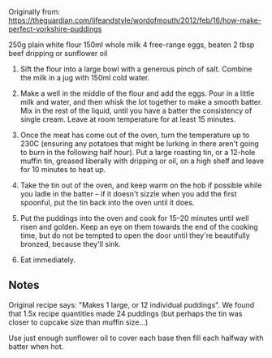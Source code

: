 Originally from: https://theguardian.com/lifeandstyle/wordofmouth/2012/feb/16/how-make-perfect-yorkshire-puddings

250g plain white flour
150ml whole milk
4 free-range eggs, beaten
2 tbsp beef dripping or sunflower oil

1. Sift the flour into a large bowl with a generous pinch of salt. Combine the milk in a jug with 150ml cold water.

2. Make a well in the middle of the flour and add the eggs. Pour in a little milk and water, and then whisk the lot together to make a smooth batter. Mix in the rest of the liquid, until you have a batter the consistency of single cream. Leave at room temperature for at least 15 minutes.

3. Once the meat has come out of the oven, turn the temperature up to 230C (ensuring any potatoes that might be lurking in there aren't going to burn in the following half hour). Put a large roasting tin, or a 12-hole muffin tin, greased liberally with dripping or oil, on a high shelf and leave for 10 minutes to heat up.

4. Take the tin out of the oven, and keep warm on the hob if possible while you ladle in the batter – if it doesn't sizzle when you add the first spoonful, put the tin back into the oven until it does.

5. Put the puddings into the oven and cook for 15–20 minutes until well risen and golden. Keep an eye on them towards the end of the cooking time, but do not be tempted to open the door until they're beautifully bronzed, because they'll sink.

6. Eat immediately.

## Notes

Original recipe says: "Makes 1 large, or 12 individual puddings". We found that 1.5x recipe quantities made 24 puddings (but perhaps the tin was closer to cupcake size than muffin size...)

Use just enough sunflower oil to cover each base then fill each halfway with batter when hot.

